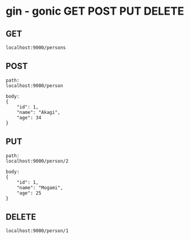 # gin - gonic GET POST PUT DELETE

## GET

```
localhost:9000/persons
```

## POST

```
path:
localhost:9000/person

body:
{
	"id": 1,
	"name": "Akagi",
	"age": 34
}
```

## PUT

```
path:
localhost:9000/person/2

body:
{
	"id": 1,
	"name": "Mogami",
	"age": 25
}
```

## DELETE

```
localhost:9000/person/1
```

